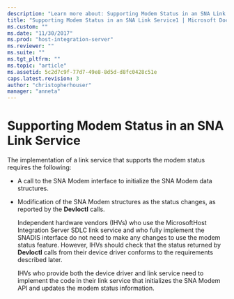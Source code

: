 ```yaml
---
description: "Learn more about: Supporting Modem Status in an SNA Link Service"
title: "Supporting Modem Status in an SNA Link Service1 | Microsoft Docs"
ms.custom: ""
ms.date: "11/30/2017"
ms.prod: "host-integration-server"
ms.reviewer: ""
ms.suite: ""
ms.tgt_pltfrm: ""
ms.topic: "article"
ms.assetid: 5c2d7c9f-77d7-49e8-8d5d-d8fc0428c51e
caps.latest.revision: 3
author: "christopherhouser"
manager: "anneta"
---
```

# Supporting Modem Status in an SNA Link Service
The implementation of a link service that supports the modem status requires the following:  
  
- A call to the SNA Modem interface to initialize the SNA Modem data structures.  
  
- Modification of the SNA Modem structures as the status changes, as reported by the **DevIoctl** calls.  
  
  Independent hardware vendors (IHVs) who use the MicrosoftHost Integration Server SDLC link service and who fully implement the SNADIS interface do not need to make any changes to use the modem status feature. However, IHVs should check that the status returned by **DevIoctl** calls from their device driver conforms to the requirements described later.  
  
  IHVs who provide both the device driver and link service need to implement the code in their link service that initializes the SNA Modem API and updates the modem status information.
